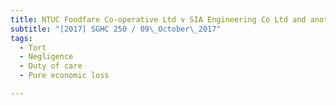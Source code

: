 ```yaml
---
title: NTUC Foodfare Co-operative Ltd v SIA Engineering Co Ltd and another 
subtitle: "[2017] SGHC 250 / 09\_October\_2017"
tags:
  - Tort
  - Negligence
  - Duty of care
  - Pure economic loss

---
```


